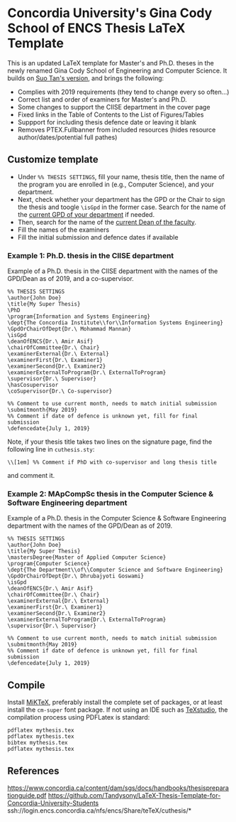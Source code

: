 # Concordia University's Gina Cody School of ENCS Thesis LaTeX Template

This is an updated LaTeX template for Master's and Ph.D. theses in the newly renamed Gina Cody School of Engineering and Computer Science.
It builds on [Suo Tan's version](https://github.com/Tandysony/LaTeX-Thesis-Template-for-Concordia-University-Students), and brings the following:
- Complies with 2019 requirements (they tend to change every so often...)
- Correct list and order of examiners for Master's and Ph.D.
- Some changes to support the CIISE department in the cover page
- Fixed links in the Table of Contents to the List of Figures/Tables
- Suppport for including thesis defence date or leaving it blank
- Removes PTEX.Fullbanner from included resources (hides resource author/dates/potential full pathes)

## Customize template
- Under `%% THESIS SETTINGS`, fill your name, thesis title, then the name of the program you are enrolled in (e.g., Computer Science), and your department.
- Next, check whether your department has the GPD or the Chair to sign the thesis and toogle `\isGpd` in the former case. Search for the name of the [current GPD of your department](https://www.concordia.ca/admissions/graduate/programs/contacts.html) if needed.
- Then, search for the name of the [current Dean of the faculty](https://www.concordia.ca/ginacody/about/leadership/office-dean/dean-of-engineering-and-computer-science.html).
- Fill the names of the examiners
- Fill the initial submission and defence dates if available

### Example 1: Ph.D. thesis in the CIISE department
Example of a Ph.D. thesis in the CIISE department with the names of the GPD/Dean as of 2019, and a co-supervisor.
```
%% THESIS SETTINGS
\author{John Doe}
\title{My Super Thesis}
\PhD
\program{Information and Systems Engineering}
\dept{The Concordia Institute\\for\\Information Systems Engineering}
\GpdOrChairOfDept{Dr.\ Mohammad Mannan}
\isGpd
\deanOfENCS{Dr.\ Amir Asif} 
\chairOfCommittee{Dr.\ Chair}
\examinerExternal{Dr.\ External}
\examinerFirst{Dr.\ Examiner1}
\examinerSecond{Dr.\ Examiner2}
\examinerExternalToProgram{Dr.\ ExternalToProgram}
\supervisor{Dr.\ Supervisor}
\hasCosupervisor
\coSupervisor{Dr.\ Co-supervisor}

%% Comment to use current month, needs to match initial submission
\submitmonth{May 2019}
%% Comment if date of defence is unknown yet, fill for final submission
\defencedate{July 1, 2019}
```

Note, if your thesis title takes two lines on the signature page, find the following line in `cuthesis.sty`:
```
\\[1em] %% Comment if PhD with co-supervisor and long thesis title
```
and comment it.


### Example 2: MApCompSc thesis in the Computer Science & Software Engineering department
Example of a Ph.D. thesis in the Computer Science & Software Engineering department with the names of the GPD/Dean as of 2019.
```
%% THESIS SETTINGS
\author{John Doe}
\title{My Super Thesis}
\mastersDegree{Master of Applied Computer Science}
\program{Computer Science}
\dept{The Department\\of\\Computer Science and Software Engineering}
\GpdOrChairOfDept{Dr.\ Dhrubajyoti Goswami}
\isGpd
\deanOfENCS{Dr.\ Amir Asif} 
\chairOfCommittee{Dr.\ Chair}
\examinerExternal{Dr.\ External}
\examinerFirst{Dr.\ Examiner1}
\examinerSecond{Dr.\ Examiner2}
\examinerExternalToProgram{Dr.\ ExternalToProgram}
\supervisor{Dr.\ Supervisor}

%% Comment to use current month, needs to match initial submission
\submitmonth{May 2019}
%% Comment if date of defence is unknown yet, fill for final submission
\defencedate{July 1, 2019}
```


## Compile
Install [MiKTeX](https://miktex.org/download), preferably install the complete set of packages, or at least install the `cm-super` font package.
If not using an IDE such as [TeXstudio](https://www.texstudio.org), the compilation process using PDFLatex is standard:
```
pdflatex mythesis.tex
pdflatex mythesis.tex
bibtex mythesis.tex
pdflatex mythesis.tex
```

## References
https://www.concordia.ca/content/dam/sgs/docs/handbooks/thesispreparationguide.pdf
https://github.com/Tandysony/LaTeX-Thesis-Template-for-Concordia-University-Students
ssh://login.encs.concordia.ca/nfs/encs/Share/teTeX/cuthesis/*